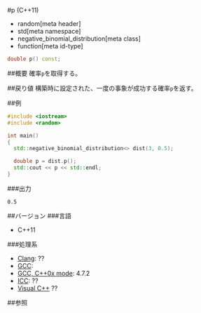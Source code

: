 #p (C++11)
* random[meta header]
* std[meta namespace]
* negative_binomial_distribution[meta class]
* function[meta id-type]

```cpp
double p() const;
```

##概要
確率`p`を取得する。


##戻り値
構築時に設定された、一度の事象が成功する確率`p`を返す。


##例
```cpp
#include <iostream>
#include <random>

int main()
{
  std::negative_binomial_distribution<> dist(3, 0.5);

  double p = dist.p();
  std::cout << p << std::endl;
}
```

###出力
```
0.5
```

##バージョン
###言語
- C++11

###処理系
- [Clang](/implementation.md#clang): ??
- [GCC](/implementation.md#gcc): 
- [GCC, C++0x mode](/implementation.md#gcc): 4.7.2
- [ICC](/implementation.md#icc): ??
- [Visual C++](/implementation.md#visual_cpp) ??


##参照



